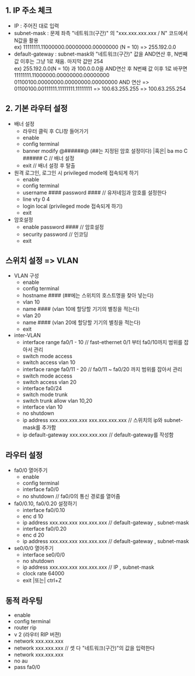 ## 1. IP 주소 체크
- IP : 주어진 대로 입력
- subnet-mask : 문제 좌측 "네트워크(구간)" 의 "xxx.xxx.xxx.xxx / N" 코드에서 N값을 활용    
ex) 11111111.11000000.00000000.00000000 (N = 10) => 255.192.0.0
- default-gateway : subnet-mask와 "네트워크(구간)" 값을 AND연산 후, N번째 값 이후는 그냥 1로 채움. 마지막 값만 254     
ex) 255.192.0.0(N = 10) 과 100.0.0.0을 AND연산 후 N번째 값 이후 1로 바꾸면
    11111111.11000000.00000000.00000000
    01100100.00000000.00000000.00000000 AND 연산
=>  01100100.00111111.11111111.11111111 => 100.63.255.255 => 100.63.255.254

## 2. 기본 라우터 설정
- 배너 설정
  - 라우터 클릭 후 CLI창 들어가기
  - enable
  - config terminal
  - banner modify @######@ (##는 지정된 암호 설정이다) |혹은| ba mo C ###### C // 배너 설정
  - exit // 배너 설정 후 탈출
- 원격 로그인, 로그인 시 privileged mode에 접속되게 하기
  - enable
  - config terminal
  - username #### password #### // 유저네임과 암호를 설정한다
  - line vty 0 4 
  - login local (privileged mode 접속되게 하기)
  - exit
- 암호설정
  - enable password #### // 암호설정
  - security password // 인코딩
  - exit

## 스위치 설정 => VLAN
- VLAN 구성
  - enable
  - config terminal
  - hostname ####   (##에는 스위치의 호스트명을 찾아 넣는다)
  - vlan 10
  - name #### (vlan 10에 할당할 기기의 별칭을 적는다)
  - vlan 20
  - name #### (vlan 20에 할당할 기기의 별칭을 적는다)
  - exit
- inter-VLAN
  - interface range fa0/1 - 10 // fast-ethernet 0/1 부터 fa0/10까지 범위를 잡아서 관리
  - switch mode access
  - switch access vlan 10
  - interface range fa0/11 - 20         // fa0/11 ~ fa0/20 까지 범위를 잡아서 관리
  - switch mode access 
  - switch access vlan 20
  - interface fa0/24 
  - switch mode trunk
  - switch trunk allow vlan 10,20
  - interface vlan 10
  - no shutdown
  - ip address xxx.xxx.xxx.xxx xxx.xxx.xxx.xxx // 스위치의 ip와 subnet-mask를 추가함
  - ip default-gateway xxx.xxx.xxx.xxx // default-gateway를 작성함

## 라우터 설정
- fa0/0 열어주기
  - enable
  - config terminal
  - interface fa0/0
  - no shutdown     // fa0/0의 통신 경로를 열어줌
- fa0/0.10, fa0/0.20 설정하기
  - interface fa0/0.10
  - enc d 10
  - ip address xxx.xxx.xxx xxx.xxx.xxx // default-gateway , subnet-mask
  - interface fa0/0.20
  - enc d 20
  - ip address xxx.xxx.xxx xxx.xxx.xxx // default-gateway , subnet-mask
- se0/0/0 열어주기
  - interface se0/0/0
  - no shutdown
  - ip address xxx.xxx.xxx xxx.xxx.xxx // IP , subnet-mask
  - clock rate 64000
  - exit |또는| ctrl+Z
## 동적 라우팅
- enable
- config terminal
- router rip
- v 2 (라우터 RIP 버젼)
- network xxx.xxx.xxx
- network xxx.xxx.xxx  // 셋 다 "네트워크(구간)"의 값을 입력한다
- network xxx.xxx.xxx
- no au
- pass fa0/0